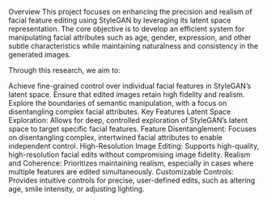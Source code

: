 Overview
This project focuses on enhancing the precision and realism of facial feature editing using StyleGAN by leveraging its latent space representation. The core objective is to develop an efficient system for manipulating facial attributes such as age, gender, expression, and other subtle characteristics while maintaining naturalness and consistency in the generated images.

Through this research, we aim to:

Achieve fine-grained control over individual facial features in StyleGAN’s latent space.
Ensure that edited images retain high fidelity and realism.
Explore the boundaries of semantic manipulation, with a focus on disentangling complex facial attributes.
Key Features
Latent Space Exploration: Allows for deep, controlled exploration of StyleGAN’s latent space to target specific facial features.
Feature Disentanglement: Focuses on disentangling complex, intertwined facial attributes to enable independent control.
High-Resolution Image Editing: Supports high-quality, high-resolution facial edits without compromising image fidelity.
Realism and Coherence: Prioritizes maintaining realism, especially in cases where multiple features are edited simultaneously.
Customizable Controls: Provides intuitive controls for precise, user-defined edits, such as altering age, smile intensity, or adjusting lighting.
